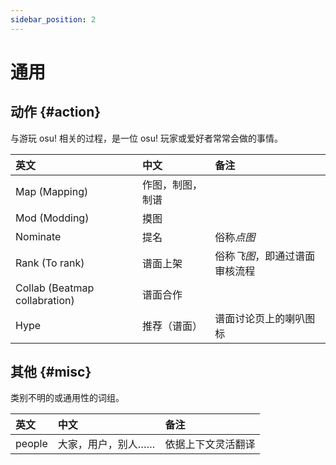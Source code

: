 ```yaml
---
sidebar_position: 2
---
```


# 通用

## 动作 {#action}

与游玩 osu! 相关的过程，是一位 osu! 玩家或爱好者常常会做的事情。

| 英文 | 中文 | 备注 |
| :-- | :-- | :-- |
| Map (Mapping) | 作图，制图，制谱 |  |
| Mod (Modding) | 摸图 |  |
| Nominate | 提名 | 俗称*点图* |
| Rank (To rank) | 谱面上架 | 俗称*飞图*，即通过谱面审核流程 |
| Collab (Beatmap collabration) | 谱面合作 |  |
| Hype | 推荐（谱面） | 谱面讨论页上的喇叭图标 |

## 其他 {#misc}

类别不明的或通用性的词组。

| 英文 | 中文 | 备注 |
| :-- | :-- | :-- |
| people | 大家，用户，别人…… | 依据上下文灵活翻译 |
